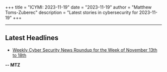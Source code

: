 +++
title = "ICYMI: 2023-11-19"
date = "2023-11-19"
author = "Matthew Toms-Zuberec"
description = "Latest stories in cybersecurity for 2023-11-19"
+++

---------------------------------------------------------------------------
## Latest Headlines
- [Weekly Cyber Security News Roundup for the Week of November 13th to 18th](https://cybersecuritynews.com/cyber-security-news-recap/)

**-- MTZ**